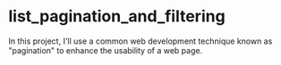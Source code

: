 # list_pagination_and_filtering
 In this project, I'll use a common web development technique known as "pagination" to enhance the usability of a web page.
